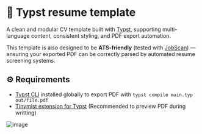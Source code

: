# 📝 Typst resume template

A clean and modular CV template built with [Typst](https://typst.app/), supporting multi-language content, consistent styling, and PDF export automation.

This template is also designed to be **ATS-friendly** (tested with [JobScan](https://www.jobscan.co/)) — ensuring your exported PDF can be correctly parsed by automated resume screening systems.

## ⚙️ Requirements

- [Typst CLI](https://github.com/typst/typst?tab=readme-ov-file#installation) installed globally to export PDF with ``` typst compile main.typ out/file.pdf ```  
- [Tinymist extension for Typst](https://myriad-dreamin.github.io/tinymist/frontend/main.html) (Recommended to preview PDF during writting)

![image](https://github.com/user-attachments/assets/680b0b83-f79b-473f-a262-e3920c27d123)
